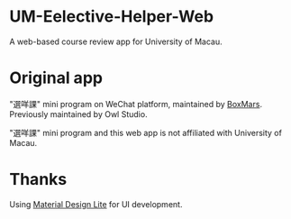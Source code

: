 # UM-Eelective-Helper-Web
A web-based course review app for University of Macau.

# Original app
"選咩課" mini program on WeChat platform, maintained by [BoxMars](https://github.com/BoxMars). Previously maintained by Owl Studio.

"選咩課" mini program and this web app is not affiliated with University of Macau.
# Thanks
Using [Material Design Lite](https://getmdl.io/) for UI development.

